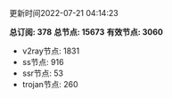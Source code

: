 更新时间2022-07-21 04:14:23

**总订阅: 378**
**总节点: 15673**
**有效节点: 3060**
- v2ray节点: 1831
- ss节点: 916
- ssr节点: 53
- trojan节点: 260
